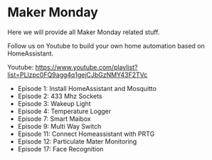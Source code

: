 # Maker Monday

Here we will provide all Maker Monday related stuff. 

Follow us on Youtube to build your own home automation based on HomeAssistant.

Youtube: https://www.youtube.com/playlist?list=PLlzpc0FQ9agg4q1gejCJbGzNMY43F2TVc

- Episode 1: Install HomeAssistant and Mosquitto
- Episode 2: 433 Mhz Sockets
- Episode 3: Wakeup Light
- Episode 4: Temperature Logger
- Episode 7: Smart Maibox
- Episode 9: Multi Way Switch
- Episode 11: Connect Homeassistant with PRTG
- Episode 12: Particulate Mater Monitoring
- Episode 17: Face Recognition